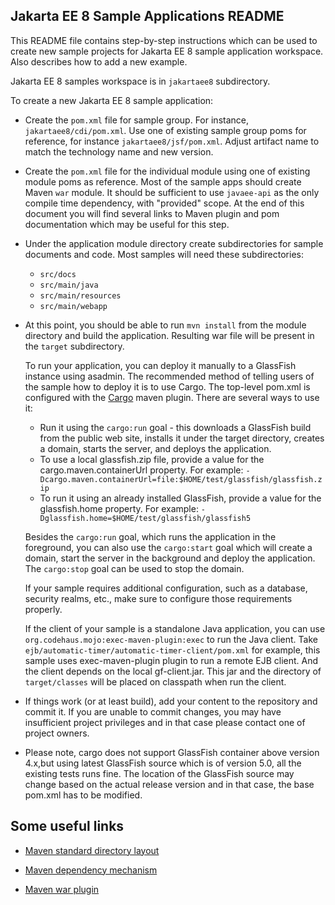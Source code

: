 ## Jakarta  EE 8 Sample Applications README

This README file contains step-by-step instructions which can be used to create new sample projects for Jakarta  EE 8 sample application workspace. Also describes how to add a new example.


Jakarta  EE 8 samples workspace is in `jakartaee8` subdirectory.

To create a new Jakarta  EE 8 sample application:

* Create the `pom.xml` file for sample group. For instance, `jakartaee8/cdi/pom.xml`. Use one of existing sample group poms for reference, for instance `jakartaee8/jsf/pom.xml`. Adjust artifact name to match the technology name and new version.

* Create the `pom.xml` file for the individual module using one of existing module poms as reference. Most of the sample apps should create Maven `war` module. It should be sufficient to use `javaee-api` as the only compile time dependency, with "provided" scope. At the end of this document you will find several links to Maven plugin and pom documentation which may be useful for this step.

* Under the application module directory create subdirectories for sample documents and code. Most samples will need these subdirectories:
 	+ `src/docs`
 	+ `src/main/java`
 	+ `src/main/resources`
 	+ `src/main/webapp`

* At this point, you should be able to run `mvn install` from the module directory and build the application. Resulting war file will be present in the `target` subdirectory.

	To run your application, you can deploy it manually to a GlassFish instance using asadmin. The recommended method of telling users of the sample how to deploy it is to use Cargo. The top-level pom.xml is configured with the [Cargo](http://cargo.codehaus.org/) maven plugin. There are several ways to use it:

	+ Run it using the `cargo:run` goal - this downloads a GlassFish build from the public web site, installs it under the target directory, creates a domain, starts the server, and deploys the application.
	+ To use a local glassfish.zip file, provide a value for the cargo.maven.containerUrl property. For example: `-Dcargo.maven.containerUrl=file:$HOME/test/glassfish/glassfish.zip`
	+ To run it using an already installed GlassFish, provide a value for the glassfish.home property. For example: `-Dglassfish.home=$HOME/test/glassfish/glassfish5`

	Besides the `cargo:run` goal, which runs the application in the foreground, you can also use the `cargo:start` goal which will create a domain, start the server in the background and deploy the application. The `cargo:stop` goal can be used to stop the domain.

	If your sample requires additional configuration, such as a database, security realms, etc., make sure to configure those requirements properly. 

	If the client of your sample is a standalone Java application, you can use `org.codehaus.mojo:exec-maven-plugin:exec` to run the Java client. Take `ejb/automatic-timer/automatic-timer-client/pom.xml` for example, this sample uses exec-maven-plugin plugin to run a remote EJB client. And the client depends on the local gf-client.jar. This jar and the directory of `target/classes` will be placed on classpath when run the client.

* If things work (or at least build), add your content to the repository and commit it. If you are unable to commit changes, you may have insufficient project privileges and in that case please contact one of project owners.

* Please note, cargo does not support GlassFish container above version 4.x,but using latest GlassFish source which is of version 5.0, all the existing tests runs fine. The location of the GlassFish source may change based on the actual release version and in that case, the base pom.xml has to be modified.


## Some useful links

* [Maven standard directory layout](http://maven.apache.org/guides/introduction/introduction-to-the-standard-directory-layout.html)

* [Maven dependency mechanism](http://maven.apache.org/guides/introduction/introduction-to-dependency-mechanism.html)

* [Maven war plugin](http://maven.apache.org/plugins/maven-war-plugin/)
